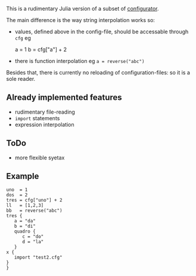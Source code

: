 This is a rudimentary Julia version of a subset of
[configurator](https://www.github.com/bos/configurator).

The main difference is the way string interpolation works so:

* values, defined above in the config-file, should be accessable through `cfg` eg

    a = 1
    b = cfg["a"] + 2

* there is function interpolation eg `a = reverse("abc")` 

Besides that, there is currently no reloading of configuration-files: so it is
a sole reader.

Already implemented features
----------------------------

* rudimentary file-reading
* `import` statements
* expression interpolation

ToDo
----

* more flexible syetax 

Example
-------

    uno  = 1
    dos  = 2
    tres = cfg["uno"] + 2
    ll   = [1,2,3]
    bb   = reverse("abc")
    tres {
       a = "da"
       b = "di"
       quadro {
       	  c = "do"
    	  d = "la"
       }
    x {
       import "test2.cfg"
    }
    }

